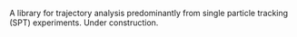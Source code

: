 A library for trajectory analysis predominantly from single particle tracking (SPT) experiments. Under construction.
